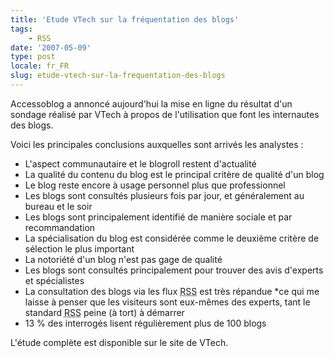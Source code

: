 ```yaml
---
title: 'Etude VTech sur la fréquentation des blogs'
tags:
    - RSS
date: '2007-05-09'
type: post
locale: fr_FR
slug: etude-vtech-sur-la-frequentation-des-blogs
---
```


Accessoblog a annoncé aujourd'hui la mise en ligne du résultat d'un sondage réalisé par VTech à propos de l'utilisation que font les internautes des blogs.

Voici les principales conclusions auxquelles sont arrivés les analystes :

* L'aspect communautaire et le blogroll restent d'actualité
* La qualité du contenu du blog est le principal critère de qualité d'un blog
* Le blog reste encore à usage personnel plus que professionnel
* Les blogs sont consultés plusieurs fois par jour, et généralement au bureau et le soir
* Les blogs sont principalement identifié de manière sociale et par recommandation
* La spécialisation du blog est considérée comme le deuxième critère de sélection le plus important
* La notoriété d'un blog n'est pas gage de qualité
* Les blogs sont consultés principalement pour trouver des avis d'experts et spécialistes
* La consultation des blogs via les flux <abbr title="Really Simple Syndication" lang="en">RSS</abbr> est très répandue \*ce qui me laisse à penser que les visiteurs sont eux-mêmes des experts, tant le standard <abbr title="Really Simple Syndication" lang="en">RSS</abbr> peine (à tort) à démarrer
* 13 % des interrogés lisent régulièrement plus de 100 blogs

L'étude complète est disponible sur le site de VTech.
